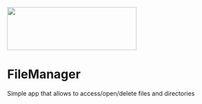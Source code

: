 <img height=100 width=300 src="https://image.ibb.co/gDQJgc/app_logo.png">

# FileManager
Simple app that allows to access/open/delete files and directories



